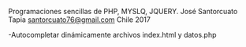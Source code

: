 Programaciones sencillas de PHP, MYSLQ, JQUERY.
José Santorcuato Tapia
santorcuato76@gmail.com
Chile 2017

-Autocompletar dinámicamente archivos index.html y datos.php